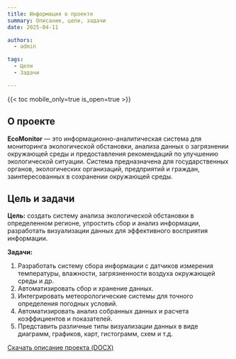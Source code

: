 ```yaml
---
title: Информация о проекте
summary: Описание, цели, задачи
date: 2025-04-11

authors:
  - admin

tags:
  - Цели
  - Задачи

---
```


{{< toc mobile_only=true is_open=true >}}

## О проекте

**EcoMonitor** — это информационно-аналитическая система для мониторинга экологической обстановки, анализа данных о загрязнении окружающей среды и предоставления рекомендаций по улучшению экологической ситуации. Система предназначена для государственных органов, экологических организаций, предприятий и граждан, заинтересованных в сохранении окружающей среды.

## Цель и задачи

**Цель:** создать систему анализа экологической обстановки в определенном регионе, упростить сбор и анализ информации, разработать визуализации данных для эффективного восприятия информации.

**Задачи:**
1.	Разработать систему сбора информации с датчиков измерения температуры, влажности, загрязненности воздуха окружающей среды и др. 
2.	Автоматизировать сбор и хранение данных.
3.	Интегрировать метеорологические системы для точного определения погодных условий.
4.	Автоматизировать анализ собранных данных и расчета коэффициентов и показателей.
5.	Представить различные типы визуализации данных в виде диаграмм, графиков, карт, гистограмм, схем и т.д.


<a href="/files/пример_ИАС.docx" class="btn btn-primary" download>
  <i class="fas fa-download mr-2"></i>Скачать описание проекта (DOCX)
</a>